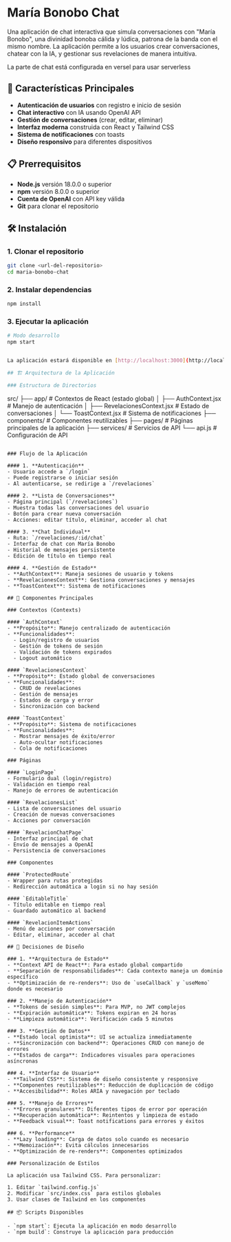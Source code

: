 # María Bonobo Chat

Una aplicación de chat interactiva que simula conversaciones con "María Bonobo", una divinidad bonoba cálida y lúdica, patrona de la banda con el mismo nombre. La aplicación permite a los usuarios crear conversaciones, chatear con la IA, y gestionar sus revelaciones de manera intuitiva.

La parte de chat está configurada en versel para usar serverless

## 🚀 Características Principales

- **Autenticación de usuarios** con registro e inicio de sesión
- **Chat interactivo** con IA usando OpenAI API
- **Gestión de conversaciones** (crear, editar, eliminar)
- **Interfaz moderna** construida con React y Tailwind CSS
- **Sistema de notificaciones** con toasts
- **Diseño responsivo** para diferentes dispositivos

## 📋 Prerrequisitos

- **Node.js** versión 18.0.0 o superior
- **npm** versión 8.0.0 o superior
- **Cuenta de OpenAI** con API key válida
- **Git** para clonar el repositorio

## 🛠️ Instalación

### 1. Clonar el repositorio

```bash
git clone <url-del-repositorio>
cd maria-bonobo-chat
```

### 2. Instalar dependencias

```bash
npm install
```

### 3. Ejecutar la aplicación

```bash
# Modo desarrollo
npm start


La aplicación estará disponible en [http://localhost:3000](http://localhost:3000)

## 🏗️ Arquitectura de la Aplicación

### Estructura de Directorios

```
src/
├── app/                    # Contextos de React (estado global)
│   ├── AuthContext.jsx    # Manejo de autenticación
│   ├── RevelacionesContext.jsx  # Estado de conversaciones
│   └── ToastContext.jsx   # Sistema de notificaciones
├── components/            # Componentes reutilizables
├── pages/                # Páginas principales de la aplicación
├── services/             # Servicios de API
└── api.js               # Configuración de API
```

### Flujo de la Aplicación

#### 1. **Autenticación**
- Usuario accede a `/login`
- Puede registrarse o iniciar sesión
- Al autenticarse, se redirige a `/revelaciones`

#### 2. **Lista de Conversaciones**
- Página principal (`/revelaciones`)
- Muestra todas las conversaciones del usuario
- Botón para crear nueva conversación
- Acciones: editar título, eliminar, acceder al chat

#### 3. **Chat Individual**
- Ruta: `/revelaciones/:id/chat`
- Interfaz de chat con María Bonobo
- Historial de mensajes persistente
- Edición de título en tiempo real

#### 4. **Gestión de Estado**
- **AuthContext**: Maneja sesiones de usuario y tokens
- **RevelacionesContext**: Gestiona conversaciones y mensajes
- **ToastContext**: Sistema de notificaciones

## 🧩 Componentes Principales

### Contextos (Contexts)

#### `AuthContext`
- **Propósito**: Manejo centralizado de autenticación
- **Funcionalidades**:
  - Login/registro de usuarios
  - Gestión de tokens de sesión
  - Validación de tokens expirados
  - Logout automático

#### `RevelacionesContext`
- **Propósito**: Estado global de conversaciones
- **Funcionalidades**:
  - CRUD de revelaciones
  - Gestión de mensajes
  - Estados de carga y error
  - Sincronización con backend

#### `ToastContext`
- **Propósito**: Sistema de notificaciones
- **Funcionalidades**:
  - Mostrar mensajes de éxito/error
  - Auto-ocultar notificaciones
  - Cola de notificaciones

### Páginas

#### `LoginPage`
- Formulario dual (login/registro)
- Validación en tiempo real
- Manejo de errores de autenticación

#### `RevelacionesList`
- Lista de conversaciones del usuario
- Creación de nuevas conversaciones
- Acciones por conversación

#### `RevelacionChatPage`
- Interfaz principal de chat
- Envío de mensajes a OpenAI
- Persistencia de conversaciones

### Componentes

#### `ProtectedRoute`
- Wrapper para rutas protegidas
- Redirección automática a login si no hay sesión

#### `EditableTitle`
- Título editable en tiempo real
- Guardado automático al backend

#### `RevelacionItemActions`
- Menú de acciones por conversación
- Editar, eliminar, acceder al chat

## 🎨 Decisiones de Diseño

### 1. **Arquitectura de Estado**
- **Context API de React**: Para estado global compartido
- **Separación de responsabilidades**: Cada contexto maneja un dominio específico
- **Optimización de re-renders**: Uso de `useCallback` y `useMemo` donde es necesario

### 2. **Manejo de Autenticación**
- **Tokens de sesión simples**: Para MVP, no JWT complejos
- **Expiración automática**: Tokens expiran en 24 horas
- **Limpieza automática**: Verificación cada 5 minutos

### 3. **Gestión de Datos**
- **Estado local optimista**: UI se actualiza inmediatamente
- **Sincronización con backend**: Operaciones CRUD con manejo de errores
- **Estados de carga**: Indicadores visuales para operaciones asíncronas

### 4. **Interfaz de Usuario**
- **Tailwind CSS**: Sistema de diseño consistente y responsive
- **Componentes reutilizables**: Reducción de duplicación de código
- **Accesibilidad**: Roles ARIA y navegación por teclado

### 5. **Manejo de Errores**
- **Errores granulares**: Diferentes tipos de error por operación
- **Recuperación automática**: Reintentos y limpieza de estado
- **Feedback visual**: Toast notifications para errores y éxitos

### 6. **Performance**
- **Lazy loading**: Carga de datos solo cuando es necesario
- **Memoización**: Evita cálculos innecesarios
- **Optimización de re-renders**: Componentes optimizados

### Personalización de Estilos

La aplicación usa Tailwind CSS. Para personalizar:

1. Editar `tailwind.config.js`
2. Modificar `src/index.css` para estilos globales
3. Usar clases de Tailwind en los componentes

## 📦 Scripts Disponibles

- `npm start`: Ejecuta la aplicación en modo desarrollo
- `npm build`: Construye la aplicación para producción


